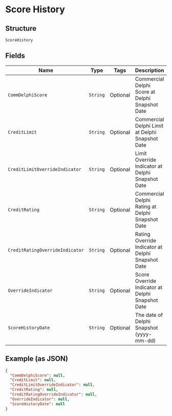 
# Score History

## Structure

`ScoreHistory`

## Fields

| Name | Type | Tags | Description | Getter | Setter |
|  --- | --- | --- | --- | --- | --- |
| `CommDelphiScore` | `String` | Optional | Commercial Delphi Score at Delphi Snapshot Date | String getCommDelphiScore() | setCommDelphiScore(String commDelphiScore) |
| `CreditLimit` | `String` | Optional | Commercial Delphi Limit at Delphi Snapshot Date | String getCreditLimit() | setCreditLimit(String creditLimit) |
| `CreditLimitOverrideIndicator` | `String` | Optional | Limit Override Indicator at Delphi Snapshot Date | String getCreditLimitOverrideIndicator() | setCreditLimitOverrideIndicator(String creditLimitOverrideIndicator) |
| `CreditRating` | `String` | Optional | Commercial Delphi Rating at Delphi Snapshot Date | String getCreditRating() | setCreditRating(String creditRating) |
| `CreditRatingOverrideIndicator` | `String` | Optional | Rating Override Indicator at Delphi Snapshot Date | String getCreditRatingOverrideIndicator() | setCreditRatingOverrideIndicator(String creditRatingOverrideIndicator) |
| `OverrideIndicator` | `String` | Optional | Score Override Indicator at Delphi Snapshot Date | String getOverrideIndicator() | setOverrideIndicator(String overrideIndicator) |
| `ScoreHistoryDate` | `String` | Optional | The date of Delphi Snapshot (yyyy-mm-dd) | String getScoreHistoryDate() | setScoreHistoryDate(String scoreHistoryDate) |

## Example (as JSON)

```json
{
  "CommDelphiScore": null,
  "CreditLimit": null,
  "CreditLimitOverrideIndicator": null,
  "CreditRating": null,
  "CreditRatingOverrideIndicator": null,
  "OverrideIndicator": null,
  "ScoreHistoryDate": null
}
```

